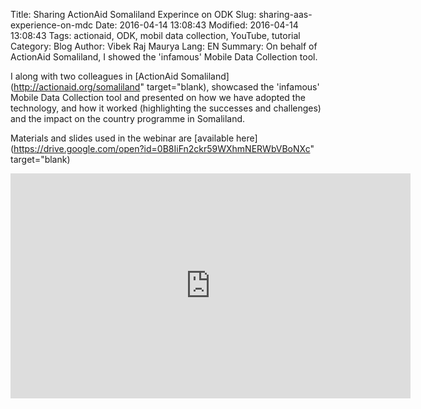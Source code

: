 Title: Sharing ActionAid Somaliland Experince on ODK
Slug: sharing-aas-experience-on-mdc
Date: 2016-04-14 13:08:43
Modified: 2016-04-14 13:08:43
Tags: actionaid, ODK, mobil data collection, YouTube, tutorial
Category: Blog 
Author: Vibek Raj Maurya 
Lang: EN
Summary: On behalf of ActionAid Somaliland, I showed the 'infamous' Mobile Data Collection tool.

I along with two colleagues in [ActionAid Somaliland](http://actionaid.org/somaliland" target="blank), showcased the 'infamous' Mobile Data Collection tool and presented on how we have adopted the technology, and how it worked (highlighting the successes and challenges) and the impact on the country programme in Somaliland.

Materials and slides used in the webinar are [available here](https://drive.google.com/open?id=0B8IiFn2ckr59WXhmNERWbVBoNXc" target="blank) 

<iframe width="640" height="360" src="https://www.youtube.com/embed/nVmDG0PM1A8" frameborder="0" allowfullscreen></iframe>